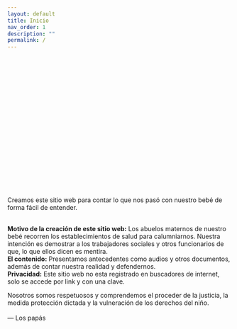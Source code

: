 ```yaml
---
layout: default
title: Inicio
nav_order: 1
description: ""
permalink: /
---
```


<div id="slider"></div>

<div style="width: 100%;"><div style="position: relative; padding-bottom: 56.25%; padding-top: 0; height: 0;"><div style="width: 100%;"><div style="position: relative; padding-bottom: 56.25%; padding-top: 0; height: 0;"><img src="/elianbebe/assets/images/inicio.png" alt="drawing" width="100%"/> </div> </div> </div> </div>

<br>





Creamos este sitio web para contar lo que nos pasó con nuestro bebé de forma fácil de entender.<br><br>

<b>Motivo de la creación de este sitio web:</b>
Los abuelos maternos de nuestro bebé recorren los establecimientos de salud para calumniarnos. Nuestra intención es demostrar a los trabajadores sociales y otros funcionarios de que, lo que ellos dicen es mentira.
<br>
<b>El contenido:</b>
Presentamos antecedentes como audios y otros documentos, además de contar nuestra realidad y defendernos.
<br>
<b>Privacidad:</b> Este sitio web no esta registrado en buscadores de internet, solo se accede por link y con una clave.
<br>


Nosotros somos respetuosos y comprendemos el proceder de la justicia, la medida protección dictada y la vulneración de los derechos del niño.
<br><br>
 — Los papás

